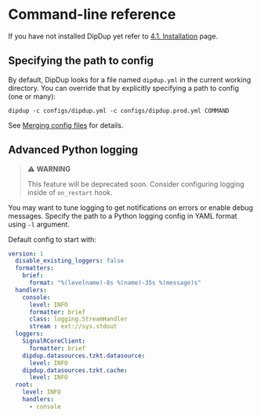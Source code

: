 # Command-line reference

If you have not installed DipDup yet refer to [4.1. Installation](../getting-started/installation.md) page.

## Specifying the path to config

By default, DipDup looks for a file named `dipdup.yml` in the current working directory. You can override that by explicitly specifying a path to config (one or many):

```shell
dipdup -c configs/dipdup.yml -c configs/dipdup.prod.yml COMMAND
```

See [Merging config files](../config#merging-config-files) for details.

## Advanced Python logging

> ⚠ **WARNING**
>
> This feature will be deprecated soon. Consider configuring logging inside of `on_restart` hook.

You may want to tune logging to get notifications on errors or enable debug messages. Specify the path to a Python logging config in YAML format using `-l` argument.

Default config to start with:

```yaml
version: 1
  disable_existing_loggers: false
  formatters:
    brief:
      format: "%(levelname)-8s %(name)-35s %(message)s"
  handlers:
    console:
      level: INFO
      formatter: brief
      class: logging.StreamHandler
      stream : ext://sys.stdout
  loggers:
    SignalRCoreClient:
      formatter: brief
    dipdup.datasources.tzkt.datasource:
      level: INFO
    dipdup.datasources.tzkt.cache:
      level: INFO
  root:
    level: INFO
    handlers:
      - console
```
